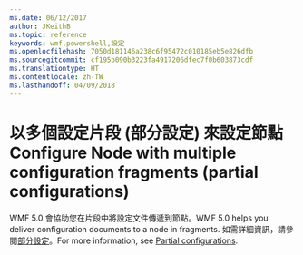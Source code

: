 ```yaml
---
ms.date: 06/12/2017
author: JKeithB
ms.topic: reference
keywords: wmf,powershell,設定
ms.openlocfilehash: 7050d181146a238c6f95472c010185eb5e826dfb
ms.sourcegitcommit: cf195b090b3223fa4917206dfec7f0b603873cdf
ms.translationtype: HT
ms.contentlocale: zh-TW
ms.lasthandoff: 04/09/2018
---
```

# <a name="configure-node-with-multiple-configuration-fragments-partial-configurations"></a><span data-ttu-id="ea37f-102">以多個設定片段 (部分設定) 來設定節點</span><span class="sxs-lookup"><span data-stu-id="ea37f-102">Configure Node with multiple configuration fragments (partial configurations)</span></span>

<span data-ttu-id="ea37f-103">WMF 5.0 會協助您在片段中將設定文件傳遞到節點。</span><span class="sxs-lookup"><span data-stu-id="ea37f-103">WMF 5.0 helps you deliver configuration documents to a node in fragments.</span></span> <span data-ttu-id="ea37f-104">如需詳細資訊，請參閱[部分設定](https://msdn.microsoft.com/powershell/dsc/partialconfigs)。</span><span class="sxs-lookup"><span data-stu-id="ea37f-104">For more information, see [Partial configurations](https://msdn.microsoft.com/powershell/dsc/partialconfigs).</span></span>